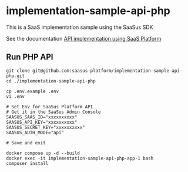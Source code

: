 # implementation-sample-api-php

This is a SaaS implementation sample using the SaaSus SDK

See the documentation [API implementation using SaaS Platform](https://docs.saasus.io/ja/docs/implementation-guide/implementing-authentication-using-saasus-platform-apiserver)

## Run PHP API

```
git clone git@github.com:saasus-platform/implementation-sample-api-php.git
cd ./implementation-sample-api-php
```

```
cp .env.example .env
vi .env

# Set Env for SaaSus Platform API
# Get it in the SaaSus Admin Console
SAASUS_SAAS_ID="xxxxxxxxxx"
SAASUS_API_KEY="xxxxxxxxxx"
SAASUS_SECRET_KEY="xxxxxxxxxx"
SAASUS_AUTH_MODE="api"

# Save and exit
```

```
docker compose up -d --build
docker exec -it implementation-sample-api-php-app-1 bash
composer install
```
